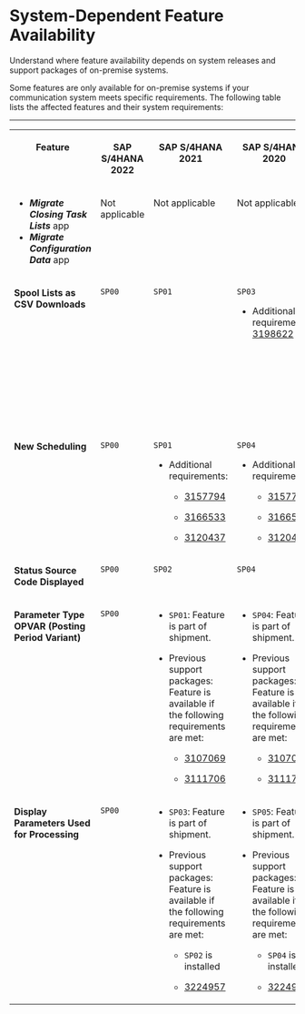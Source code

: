 <!-- loio0465d8fd5a674d4ba1f5758884e67fb6 -->

# System-Dependent Feature Availability

Understand where feature availability depends on system releases and support packages of on-premise systems.

Some features are only available for on-premise systems if your communication system meets specific requirements. The following table lists the affected features and their system requirements:

** **


<table>
<tr>
<th valign="top">

Feature



</th>
<th valign="top">

SAP S/4HANA 2022



</th>
<th valign="top">

SAP S/4HANA 2021



</th>
<th valign="top">

SAP S/4HANA 2020



</th>
<th valign="top">

SAP S/4HANA 1909



</th>
<th valign="top">

SAP ERP



</th>
</tr>
<tr>
<td valign="top">

-   ***Migrate Closing Task Lists*** app
-   ***Migrate Configuration Data*** app



</td>
<td valign="top">

Not applicable



</td>
<td valign="top">

Not applicable



</td>
<td valign="top">

Not applicable



</td>
<td valign="top">

Not applicable



</td>
<td valign="top">

Not applicable



</td>
</tr>
<tr>
<td valign="top">

**Spool Lists as CSV Downloads**



</td>
<td valign="top">

`SP00`



</td>
<td valign="top">

`SP01`



</td>
<td valign="top">

`SP03`

-   Additional requirement: [3198622](https://launchpad.support.sap.com/#/notes/3198622)




</td>
<td valign="top">

`SP05`



</td>
<td valign="top">

-   `SP08`: Feature is part of shipment.

-   `SP05` to `SP07`: Feature is available in add-on.

    -   Additional requirement: [3223775](https://launchpad.support.sap.com/#/notes/3223775)





</td>
</tr>
<tr>
<td valign="top">

**New Scheduling**



</td>
<td valign="top">

`SP00`



</td>
<td valign="top">

`SP01`

-   Additional requirements:

    -   [3157794](https://launchpad.support.sap.com/#/notes/3157794)

    -   [3166533](https://launchpad.support.sap.com/#/notes/3166533)

    -   [3120437](https://launchpad.support.sap.com/#/notes/3120437)





</td>
<td valign="top">

`SP04`

-   Additional requirements:

    -   [3157794](https://launchpad.support.sap.com/#/notes/3157794)

    -   [3166533](https://launchpad.support.sap.com/#/notes/3166533)

    -   [3120437](https://launchpad.support.sap.com/#/notes/3120437)





</td>
<td valign="top">

`SP06` \(partially\)



</td>
<td valign="top">

Partially



</td>
</tr>
<tr>
<td valign="top">

**Status Source Code Displayed**



</td>
<td valign="top">

`SP00`



</td>
<td valign="top">

`SP02`



</td>
<td valign="top">

`SP04`



</td>
<td valign="top">

Not applicable



</td>
<td valign="top">

Not applicable



</td>
</tr>
<tr>
<td valign="top">

**Parameter Type OPVAR \(Posting Period Variant\)**



</td>
<td valign="top">

`SP00`



</td>
<td valign="top">

-   `SP01`: Feature is part of shipment.

-   Previous support packages: Feature is available if the following requirements are met:

    -   [3107069](https://launchpad.support.sap.com/#/notes/3107069)

    -   [3111706](https://launchpad.support.sap.com/#/notes/3111706)





</td>
<td valign="top">

-   `SP04`: Feature is part of shipment.

-   Previous support packages: Feature is available if the following requirements are met:

    -   [3107069](https://launchpad.support.sap.com/#/notes/3107069)

    -   [3111706](https://launchpad.support.sap.com/#/notes/3111706)





</td>
<td valign="top">

-   `SP06`: Feature is part of shipment.

-   `SP02` to `SP05`: Feature is available if the following requirements are met:

    -   [3107069](https://launchpad.support.sap.com/#/notes/3107069)

    -   [3111706](https://launchpad.support.sap.com/#/notes/3111706)





</td>
<td valign="top">

`SP10`

-   Additional requirements:

    -   System release: `6.0`

    -   [3252875](https://launchpad.support.sap.com/#/notes/3252875)





</td>
</tr>
<tr>
<td valign="top">

**Display Parameters Used for Processing**



</td>
<td valign="top">

`SP00`



</td>
<td valign="top">

-   `SP03`: Feature is part of shipment.

-   Previous support packages: Feature is available if the following requirements are met:

    -   `SP02` is installed

    -   [3224957](https://launchpad.support.sap.com/#/notes/3224957)





</td>
<td valign="top">

-   `SP05`: Feature is part of shipment.

-   Previous support packages: Feature is available if the following requirements are met:

    -   `SP04` is installed

    -   [3224957](https://launchpad.support.sap.com/#/notes/3224957)





</td>
<td valign="top">

Not applicable



</td>
<td valign="top">

`SP09`



</td>
</tr>
</table>

